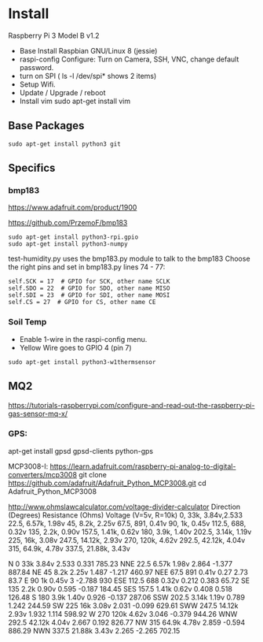 # Install

Raspberry Pi 3 Model B v1.2
* Base Install Raspbian GNU/Linux 8 (jessie)
* raspi-config Configure: Turn on Camera, SSH, VNC, change default password.
* turn on SPI ( ls -l /dev/spi* shows 2 items)
* Setup Wifi.
* Update / Upgrade / reboot
* Install vim
sudo apt-get install vim

## Base Packages
```
sudo apt-get install python3 git
```
## Specifics

### bmp183
https://www.adafruit.com/product/1900

https://github.com/PrzemoF/bmp183
```
sudo apt-get install python3-rpi.gpio
sudo apt-get install python3-numpy
```
test-humidity.py uses the bmp183.py module to talk to the bmp183
Choose the right pins and set in bmp183.py  lines 74 - 77:
```               
self.SCK = 17  # GPIO for SCK, other name SCLK
self.SDO = 22  # GPIO for SDO, other name MISO
self.SDI = 23  # GPIO for SDI, other name MOSI
self.CS = 27  # GPIO for CS, other name CE
```

### Soil Temp
* Enable 1-wire in the raspi-config menu.
* Yellow Wire goes to GPIO 4 (pin 7)
```
sudo apt-get install python3-w1thermsensor
```
## MQ2
https://tutorials-raspberrypi.com/configure-and-read-out-the-raspberry-pi-gas-sensor-mq-x/

### GPS:
apt-get install gpsd gpsd-clients python-gps

MCP3008-I:
https://learn.adafruit.com/raspberry-pi-analog-to-digital-converters/mcp3008
git clone https://github.com/adafruit/Adafruit_Python_MCP3008.git
cd Adafruit_Python_MCP3008


http://www.ohmslawcalculator.com/voltage-divider-calculator
Direction
(Degrees)
Resistance
(Ohms)
Voltage
(V=5v, R=10k)
0, 33k, 3.84v,2.533
22.5, 6.57k, 1.98v
45, 8.2k, 2.25v
67.5, 891, 0.41v
90, 1k, 0.45v
112.5, 688, 0.32v
135, 2.2k, 0.90v
157.5, 1.41k, 0.62v
180, 3.9k, 1.40v
202.5, 3.14k, 1.19v
225, 16k, 3.08v
247.5, 14.12k, 2.93v
270, 120k, 4.62v
292.5, 42.12k, 4.04v
315, 64.9k, 4.78v
337.5, 21.88k, 3.43v

N	0	 33k	 3.84v	2.533	0.331	785.23
NNE	22.5	 6.57k	 1.98v	2.864	-1.377	887.84
NE	45	 8.2k	 2.25v	1.487	-1.217	460.97
NEE	67.5	891	 0.41v	0.27	2.73	83.7
E	90	 1k	 0.45v	3	-2.788	930
ESE	112.5	688	 0.32v	0.212	0.383	65.72
SE	135	 2.2k	 0.90v	0.595	-0.187	184.45
SES	157.5	 1.41k	 0.62v	0.408	0.518	126.48
S	180	 3.9k	 1.40v	0.926	-0.137	287.06
SSW	202.5	 3.14k	 1.19v	0.789	1.242	244.59
SW	225	 16k	 3.08v	2.031	-0.099	629.61
SWW	247.5	 14.12k	 2.93v	1.932	1.114	598.92
W	270	 120k	 4.62v	3.046	-0.379	944.26
WNW	292.5	 42.12k	 4.04v	2.667	0.192	826.77
NW	315	 64.9k	 4.78v	2.859	-0.594	886.29
NWN	337.5	 21.88k	 3.43v	2.265	-2.265	702.15
